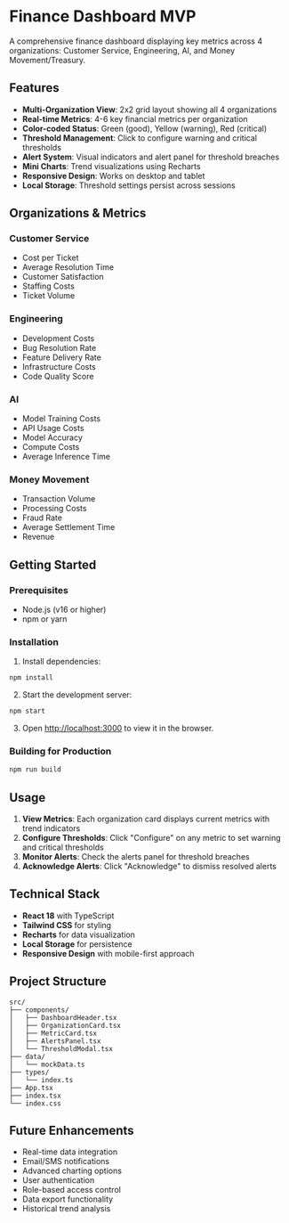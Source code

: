 # Finance Dashboard MVP

A comprehensive finance dashboard displaying key metrics across 4 organizations: Customer Service, Engineering, AI, and Money Movement/Treasury.

## Features

- **Multi-Organization View**: 2x2 grid layout showing all 4 organizations
- **Real-time Metrics**: 4-6 key financial metrics per organization
- **Color-coded Status**: Green (good), Yellow (warning), Red (critical)
- **Threshold Management**: Click to configure warning and critical thresholds
- **Alert System**: Visual indicators and alert panel for threshold breaches
- **Mini Charts**: Trend visualizations using Recharts
- **Responsive Design**: Works on desktop and tablet
- **Local Storage**: Threshold settings persist across sessions

## Organizations & Metrics

### Customer Service
- Cost per Ticket
- Average Resolution Time
- Customer Satisfaction
- Staffing Costs
- Ticket Volume

### Engineering
- Development Costs
- Bug Resolution Rate
- Feature Delivery Rate
- Infrastructure Costs
- Code Quality Score

### AI
- Model Training Costs
- API Usage Costs
- Model Accuracy
- Compute Costs
- Average Inference Time

### Money Movement
- Transaction Volume
- Processing Costs
- Fraud Rate
- Average Settlement Time
- Revenue

## Getting Started

### Prerequisites
- Node.js (v16 or higher)
- npm or yarn

### Installation

1. Install dependencies:
```bash
npm install
```

2. Start the development server:
```bash
npm start
```

3. Open [http://localhost:3000](http://localhost:3000) to view it in the browser.

### Building for Production

```bash
npm run build
```

## Usage

1. **View Metrics**: Each organization card displays current metrics with trend indicators
2. **Configure Thresholds**: Click "Configure" on any metric to set warning and critical thresholds
3. **Monitor Alerts**: Check the alerts panel for threshold breaches
4. **Acknowledge Alerts**: Click "Acknowledge" to dismiss resolved alerts

## Technical Stack

- **React 18** with TypeScript
- **Tailwind CSS** for styling
- **Recharts** for data visualization
- **Local Storage** for persistence
- **Responsive Design** with mobile-first approach

## Project Structure

```
src/
├── components/
│   ├── DashboardHeader.tsx
│   ├── OrganizationCard.tsx
│   ├── MetricCard.tsx
│   ├── AlertsPanel.tsx
│   └── ThresholdModal.tsx
├── data/
│   └── mockData.ts
├── types/
│   └── index.ts
├── App.tsx
├── index.tsx
└── index.css
```

## Future Enhancements

- Real-time data integration
- Email/SMS notifications
- Advanced charting options
- User authentication
- Role-based access control
- Data export functionality
- Historical trend analysis


